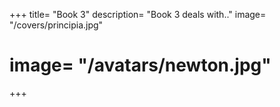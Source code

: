 +++
title= "Book 3"
description= "Book 3 deals with.."
image= "/covers/principia.jpg"
# image= "/avatars/newton.jpg"
+++
